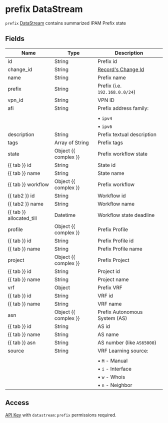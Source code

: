 # prefix DataStream

`prefix` [DataStream](index.md) contains summarized IPAM Prefix state

## Fields

| Name                     | Type                 | Description                              |
| ------------------------ | -------------------- | ---------------------------------------- |
| id                       | String               | Prefix id                                |
| change_id                | String               | [Record's Change Id](index.md#change-id) |
| name                     | String               | Prefix name                              |
| prefix                   | String               | Prefix (i.e. `192.168.0.0/24`)           |
| vpn_id                   | String               | VPN ID                                   |
| afi                      | String               | Prefix address family:                   |
|                          |                      |                                          |
|                          |                      | &bull; `ipv4`                            |
|                          |                      | &bull; `ipv6`                            |
| description              | String               | Prefix textual description               |
| tags                     | Array of String      | Prefix tags                              |
| state                    | Object {{ complex }} | Prefix workflow state                    |
| {{ tab }} id             | String               | State id                                 |
| {{ tab }} name           | String               | State name                               |
| {{ tab }} workflow       | Object {{ complex }} | Prefix workflow                          |
| {{ tab2 }} id            | String               | Workflow id                              |
| {{ tab2 }} name          | String               | Workflow name                            |
| {{ tab }} allocated_till | Datetime             | Workflow state deadline                  |
| profile                  | Object {{ complex }} | Prefix Profile                           |
| {{ tab }} id             | String               | Prefix Profile id                        |
| {{ tab }} name           | String               | Prefix Profile name                      |
| project                  | Object {{ complex }} | Prefix Project                           |
| {{ tab }} id             | String               | Project id                               |
| {{ tab }} name           | String               | Project name                             |
| vrf                      | Object               | Prefix VRF                               |
| {{ tab }} id             | String               | VRF id                                   |
| {{ tab }} name           | String               | VRF name                                 |
| asn                      | Object {{ complex }} | Prefix Autonomous System (AS)            |
| {{ tab }} id             | String               | AS id                                    |
| {{ tab }} name           | String               | AS name                                  |
| {{ tab }} asn            | String               | AS number (like `AS65000`)               |
| source                   | String               | VRF Learning source:                     |
|                          |                      |                                          |
|                          |                      | &bull; `M` - Manual                      |
|                          |                      | &bull; `i` - Interface                   |
|                          |                      | &bull; `w` - Whois                       |
|                          |                      | &bull; `n` - Neighbor                    |

## Access

[API Key](../../../reference/concepts/apikey/index.md) with `datastream:prefix` permissions
required.
